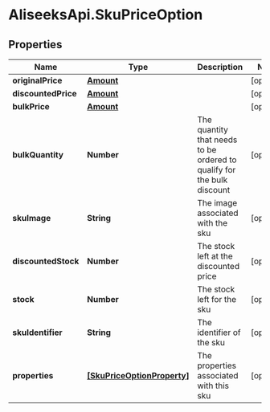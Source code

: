# AliseeksApi.SkuPriceOption

## Properties
Name | Type | Description | Notes
------------ | ------------- | ------------- | -------------
**originalPrice** | [**Amount**](Amount.md) |  | [optional] 
**discountedPrice** | [**Amount**](Amount.md) |  | [optional] 
**bulkPrice** | [**Amount**](Amount.md) |  | [optional] 
**bulkQuantity** | **Number** | The quantity that needs to be ordered to qualify for the bulk discount  | [optional] 
**skuImage** | **String** | The image associated with the sku  | [optional] 
**discountedStock** | **Number** | The stock left at the discounted price  | [optional] 
**stock** | **Number** | The stock left for the sku  | [optional] 
**skuIdentifier** | **String** | The identifier of the sku  | [optional] 
**properties** | [**[SkuPriceOptionProperty]**](SkuPriceOptionProperty.md) | The properties associated with this sku  | [optional] 


